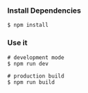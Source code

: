 ### Install Dependencies

```
$ npm install
```

### Use it

```
# development mode
$ npm run dev

# production build
$ npm run build
```
